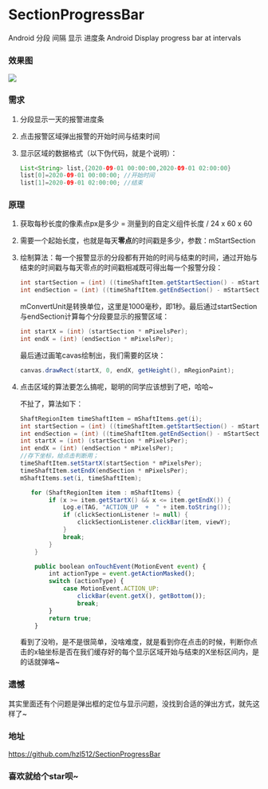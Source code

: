# SectionProgressBar
Android 分段 间隔 显示 进度条 Android Display progress bar at intervals
### 效果图
<img src="https://cdn.jsdelivr.net/gh/hzl512/SectionProgressBar/images/effect.png">

### 需求

1. 分段显示一天的报警进度条

2. 点击报警区域弹出报警的开始时间与结束时间

3. 显示区域的数据格式（以下伪代码，就是个说明）：

   ```java
   List<String> list,{2020-09-01 00:00:00,2020-09-01 02:00:00}
   list[0]=2020-09-01 00:00:00; //开始时间
   list[1]=2020-09-01 02:00:00; //结束
   
   ```

   

### 原理

1. 获取每秒长度的像素点px是多少 = 测量到的自定义组件长度 / 24 x 60 x 60

2. 需要一个起始长度，也就是每天**零点**的时间戳是多少，参数：mStartSection

3. 绘制算法：每一个报警显示的分段都有开始的时间与结束的时间，通过开始与结束的时间戳与每天零点的时间戳相减既可得出每一个报警分段：

   ```java
   int startSection = (int) ((timeShaftItem.getStartSection() - mStartSection) / mConvertUnit);
   int endSection = (int) ((timeShaftItem.getEndSection() - mStartSection) / mConvertUnit);
   ```

   mConvertUnit是转换单位，这里是1000毫秒，即1秒。最后通过startSection与endSection计算每个分段要显示的报警区域：

   ```java
   int startX = (int) (startSection * mPixelsPer);
   int endX = (int) (endSection * mPixelsPer);
   ```

   最后通过画笔cavas绘制出，我们需要的区块：

   ```java
   canvas.drawRect(startX, 0, endX, getHeight(), mRegionPaint);
   ```

4. 点击区域的算法要怎么搞呢，聪明的同学应该想到了吧，哈哈~

   不扯了，算法如下：

   ```java
   ShaftRegionItem timeShaftItem = mShaftItems.get(i);
   int startSection = (int) ((timeShaftItem.getStartSection() - mStartSection) / mConvertUnit);
   int endSection = (int) ((timeShaftItem.getEndSection() - mStartSection) / mConvertUnit);
   int startX = (int) (startSection * mPixelsPer);
   int endX = (int) (endSection * mPixelsPer);
   //存下坐标，给点击判断用；
   timeShaftItem.setStartX(startSection * mPixelsPer);
   timeShaftItem.setEndX(endSection * mPixelsPer);
   mShaftItems.set(i, timeShaftItem);
   ```

   ```java
      for (ShaftRegionItem item : mShaftItems) {
           if (x >= item.getStartX() && x <= item.getEndX()) {
               Log.e(TAG, "ACTION_UP  +  " + item.toString());
               if (clickSectionListener != null) {
                   clickSectionListener.clickBar(item, viewY);
               }
               break;
           }
       }
   ```

   ```javascript
       public boolean onTouchEvent(MotionEvent event) {
           int actionType = event.getActionMasked();
           switch (actionType) {
               case MotionEvent.ACTION_UP:
                   clickBar(event.getX(), getBottom());
                   break;
           }
           return true;
       }
   ```

   看到了没哟，是不是很简单，没啥难度，就是看到你在点击的时候，判断你点击的x轴坐标是否在我们缓存好的每个显示区域开始与结束的X坐标区间内，是的话就弹咯~

### 遗憾

其实里面还有个问题是弹出框的定位与显示问题，没找到合适的弹出方式，就先这样了~

### 地址

https://github.com/hzl512/SectionProgressBar

### 喜欢就给个star呗~